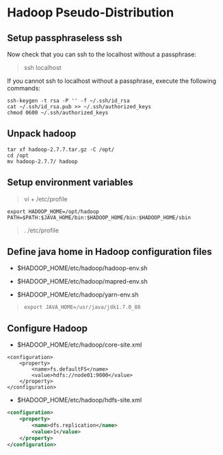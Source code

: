 # Hadoop Pseudo-Distribution

## Setup passphraseless ssh
Now check that you can ssh to the localhost without a passphrase:

>ssh localhost

If you cannot ssh to localhost without a passphrase, execute the following commands:
> 
    ssh-keygen -t rsa -P '' -f ~/.ssh/id_rsa
    cat ~/.ssh/id_rsa.pub >> ~/.ssh/authorized_keys
    chmod 0600 ~/.ssh/authorized_keys 


## Unpack hadoop

    tar xf hadoop-2.7.7.tar.gz -C /opt/
    cd /opt
    mv hadoop-2.7.7/ hadoop

## Setup environment variables

>vi + /etc/profile
>
    export HADOOP_HOME=/opt/hadoop
    PATH=$PATH:$JAVA_HOME/bin:$HADOOP_HOME/bin:$HADOOP_HOME/sbin
> . /etc/profile
> 

## Define java home in Hadoop configuration files
* $HADOOP_HOME/etc/hadoop/hadoop-env.sh

* $HADOOP_HOME/etc/hadoop/mapred-env.sh

* $HADOOP_HOME/etc/hadoop/yarn-env.sh

>```export JAVA_HOME=/usr/java/jdk1.7.0_80```

## Configure Hadoop
* $HADOOP_HOME/etc/hadoop/core-site.xml

```
<configuration>
    <property>
        <name>fs.defaultFS</name>
        <value>hdfs://node01:9000</value>
    </property>
</configuration>
```
* $HADOOP_HOME/etc/hadoop/hdfs-site.xml
```xml
<configuration>
    <property>
        <name>dfs.replication</name>
        <value>1</value>
    </property>
</configuration>
```

